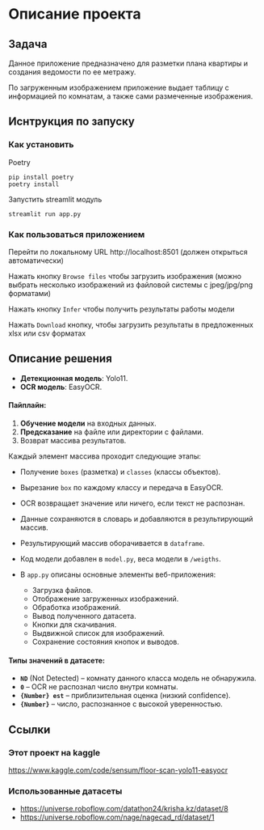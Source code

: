 # Описание проекта

## Задача

Данное приложение предназначено для разметки плана квартиры и создания ведомости по ее метражу.

По загруженным изображением приложение выдает таблицу с информацией по комнатам, а также сами размеченные изображения.


## Иснтрукция по запуску
### Как установить
Poetry
```
pip install poetry
poetry install
```
Запустить streamlit модуль
```
streamlit run app.py
```

### Как пользоваться приложением
Перейти по локальному URL http://localhost:8501 (должен открыться автоматически)

Нажать кнопку `Browse files` чтобы загрузить изображения 
(можно выбрать несколько изображений из файловой системы с jpeg/jpg/png форматами)

Нажать кнопку `Infer` чтобы получить результаты работы модели

Нажать `Download` кнопку, чтобы загрузить результаты в предложенных xlsx или csv форматах

## Описание решения

- **Детекционная модель**: Yolo11.  
- **OCR модель**: EasyOCR.


#### Пайплайн:
1. **Обучение модели** на входных данных.  
2. **Предсказание** на файле или директории с файлами.  
3. Возврат массива результатов.  

Каждый элемент массива проходит следующие этапы:  
- Получение `boxes` (разметка) и `classes` (классы объектов).  
- Вырезание `box` по каждому классу и передача в EasyOCR.  
- OCR возвращает значение или ничего, если текст не распознан.  
- Данные сохраняются в словарь и добавляются в результирующий массив.  
- Результирующий массив оборачивается в `dataframe`.


- Код модели добавлен в `model.py`, веса модели в `/weigths`.  
- В `app.py` описаны основные элементы веб-приложения:
  - Загрузка файлов.  
  - Отображение загруженных изображений.  
  - Обработка изображений.  
  - Вывод полученного датасета.  
  - Кнопки для скачивания.  
  - Выдвижной список для изображений.  
  - Сохранение состояния кнопок и выводов.


#### Типы значений в датасете:
- **`ND`** (Not Detected) – комнату данного класса модель не обнаружила.  
- **`0`** – OCR не распознал число внутри комнаты.  
- **`{Number} est`** – приблизительная оценка (низкий confidence).  
- **`{Number}`** – число, распознанное с высокой уверенностью.  

  

## Ссылки

### Этот проект на kaggle
https://www.kaggle.com/code/sensum/floor-scan-yolo11-easyocr

### Использованные датасеты
- https://universe.roboflow.com/datathon24/krisha.kz/dataset/8  
- https://universe.roboflow.com/nage/nagecad_rd/dataset/1 
